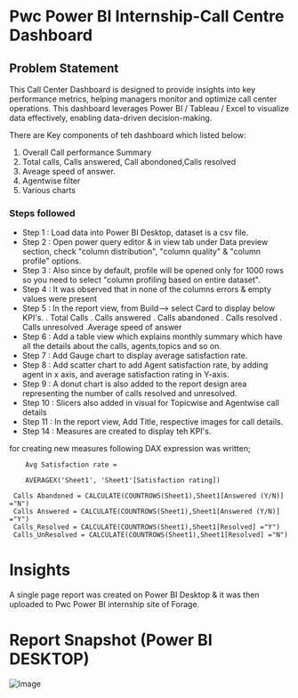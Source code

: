 # Pwc Power BI Internship-Call Centre Dashboard


## Problem Statement

This Call Center Dashboard is designed to provide insights into key performance metrics, helping managers monitor and optimize call center operations. This dashboard leverages Power BI / Tableau / Excel to visualize data effectively, enabling data-driven decision-making.

There are Key components of teh dashboard which listed below:
1. Overall Call performance Summary
2. Total calls, Calls answered, Call abondoned,Calls resolved
3. Aveage speed of answer.
4. Agentwise filter
5. Various charts


### Steps followed 

- Step 1 : Load data into Power BI Desktop, dataset is a csv file.
- Step 2 : Open power query editor & in view tab under Data preview section, check "column distribution", "column quality" & "column profile" options.
- Step 3 : Also since by default, profile will be opened only for 1000 rows so you need to select "column profiling based on entire dataset".
- Step 4 : It was observed that in none of the columns errors & empty values were present  
- Step 5 : In the report view, from Build--> select Card to display below KPI's.
      . Total Calls
      . Calls answered
      . Calls abandoned
      . Calls resolved
      . Calls unresolved
      .Average speed of answer
- Step 6 : Add a table view which explains monthly summary which have all the details about the calls, agents,topics and so on. 
- Step 7 : Add Gauge chart to display average satisfaction rate.
- Step 8 : Add scatter chart to add Agent satisfaction rate, by adding agent in x axis, and average satisfaction rating in Y-axis.
- Step 9 : A donut chart is also added to the report design area representing the number of calls resolved and unresolved. 
- Step 10 : Slicers also added in visual for Topicwise and Agentwise call details
- Step 11 : In the report view, Add Title, respective images for call details.
- Step 14 : Measures are created to display teh KPI's.

for creating new measures following DAX expression was written;
       
        Avg Satisfaction rate = 
        
        AVERAGEX('Sheet1', 'Sheet1'[Satisfaction rating])

     Calls Abandoned = CALCULATE(COUNTROWS(Sheet1),Sheet1[Answered (Y/N)] ="N")
     Calls Answered = CALCULATE(COUNTROWS(Sheet1),Sheet1[Answered (Y/N)] ="Y")
     Calls_Resolved = CALCULATE(COUNTROWS(Sheet1),Sheet1[Resolved] ="Y")
     Calls_UnResolved = CALCULATE(COUNTROWS(Sheet1),Sheet1[Resolved] ="N")   


# Insights

A single page report was created on Power BI Desktop & it was then uploaded to Pwc Power BI internship site of Forage.


 # Report Snapshot (Power BI DESKTOP)
 ![Image](https://github.com/user-attachments/assets/cac74984-bedd-4fc5-90d5-a4ee3c192433)
 
